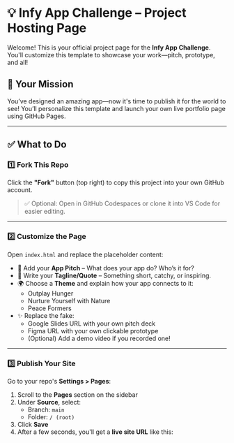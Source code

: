 # 💡 Infy App Challenge – Project Hosting Page

Welcome! This is your official project page for the **Infy App Challenge**. You'll customize this template to showcase your work—pitch, prototype, and all!

## 🚀 Your Mission

You’ve designed an amazing app—now it's time to publish it for the world to see! You’ll personalize this template and launch your own live portfolio page using GitHub Pages.

---

## ✅ What to Do

### 1️⃣ Fork This Repo

Click the **"Fork"** button (top right) to copy this project into your own GitHub account.

> ✅ Optional: Open in GitHub Codespaces or clone it into VS Code for easier editing.

---

### 2️⃣ Customize the Page

Open `index.html` and replace the placeholder content:

- 📝 Add your **App Pitch** – What does your app do? Who’s it for?
- 💬 Write your **Tagline/Quote** – Something short, catchy, or inspiring.
- 🌍 Choose a **Theme** and explain how your app connects to it:
  - Outplay Hunger
  - Nurture Yourself with Nature
  - Peace Formers
- ✨ Replace the fake:
  - Google Slides URL with your own pitch deck
  - Figma URL with your own clickable prototype
  - (Optional) Add a demo video if you recorded one!

---

### 3️⃣ Publish Your Site

Go to your repo's **Settings > Pages**:

1. Scroll to the **Pages** section on the sidebar
2. Under **Source**, select:
   - Branch: `main`
   - Folder: `/ (root)`
3. Click **Save**
4. After a few seconds, you'll get a **live site URL** like this:
